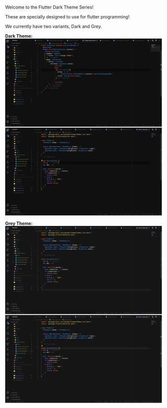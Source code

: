 Welcome to the Flutter Dark Theme Series!

These are specially designed to use for flutter programming!

We currently have two variants, Dark and Grey.

__Dark Theme:__
![plot](https://github.com/alibubere9/dark/blob/master/Screens/dark/Screenshot1.png)
![plot](https://github.com/alibubere9/dark/blob/master/Screens/dark/Screenshot2.png)


__Grey Theme:__
![plot](https://github.com/alibubere9/dark/blob/master/Screens/grey/Screenshot1.png)
![plot](https://github.com/alibubere9/dark/blob/master/Screens/grey/Screenshot2.png)